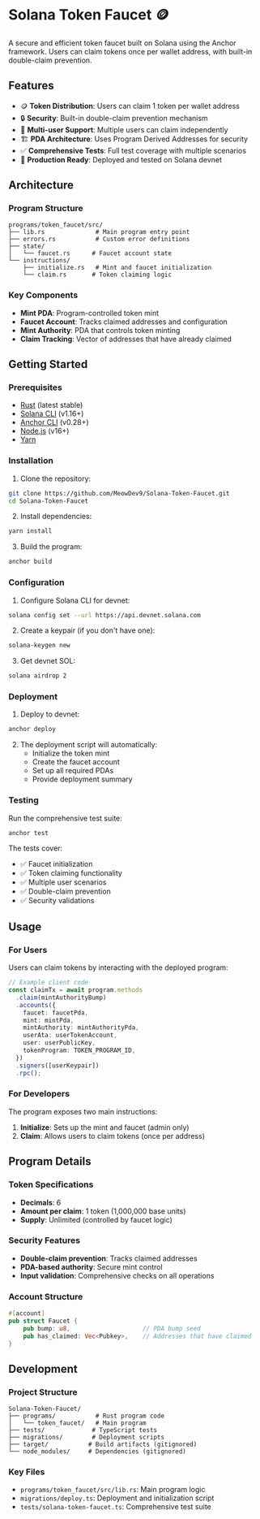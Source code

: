 # Solana Token Faucet 🪙

A secure and efficient token faucet built on Solana using the Anchor framework. Users can claim tokens once per wallet address, with built-in double-claim prevention.

## Features

- 🪙 **Token Distribution**: Users can claim 1 token per wallet address
- 🔒 **Security**: Built-in double-claim prevention mechanism
- 👥 **Multi-user Support**: Multiple users can claim independently
- 🏗️ **PDA Architecture**: Uses Program Derived Addresses for security
- ✅ **Comprehensive Tests**: Full test coverage with multiple scenarios
- 🚀 **Production Ready**: Deployed and tested on Solana devnet

## Architecture

### Program Structure
```
programs/token_faucet/src/
├── lib.rs              # Main program entry point
├── errors.rs           # Custom error definitions
├── state/
│   └── faucet.rs      # Faucet account state
└── instructions/
    ├── initialize.rs   # Mint and faucet initialization
    └── claim.rs       # Token claiming logic
```

### Key Components

- **Mint PDA**: Program-controlled token mint
- **Faucet Account**: Tracks claimed addresses and configuration
- **Mint Authority**: PDA that controls token minting
- **Claim Tracking**: Vector of addresses that have already claimed

## Getting Started

### Prerequisites

- [Rust](https://rustup.rs/) (latest stable)
- [Solana CLI](https://docs.solana.com/cli/install-solana-cli-tools) (v1.16+)
- [Anchor CLI](https://www.anchor-lang.com/docs/installation) (v0.28+)
- [Node.js](https://nodejs.org/) (v16+)
- [Yarn](https://yarnpkg.com/)

### Installation

1. Clone the repository:
```bash
git clone https://github.com/MeowDev9/Solana-Token-Faucet.git
cd Solana-Token-Faucet
```

2. Install dependencies:
```bash
yarn install
```

3. Build the program:
```bash
anchor build
```

### Configuration

1. Configure Solana CLI for devnet:
```bash
solana config set --url https://api.devnet.solana.com
```

2. Create a keypair (if you don't have one):
```bash
solana-keygen new
```

3. Get devnet SOL:
```bash
solana airdrop 2
```

### Deployment

1. Deploy to devnet:
```bash
anchor deploy
```

2. The deployment script will automatically:
   - Initialize the token mint
   - Create the faucet account
   - Set up all required PDAs
   - Provide deployment summary

### Testing

Run the comprehensive test suite:
```bash
anchor test
```

The tests cover:
- ✅ Faucet initialization
- ✅ Token claiming functionality
- ✅ Multiple user scenarios
- ✅ Double-claim prevention
- ✅ Security validations

## Usage

### For Users

Users can claim tokens by interacting with the deployed program:

```typescript
// Example client code
const claimTx = await program.methods
  .claim(mintAuthorityBump)
  .accounts({
    faucet: faucetPda,
    mint: mintPda,
    mintAuthority: mintAuthorityPda,
    userAta: userTokenAccount,
    user: userPublicKey,
    tokenProgram: TOKEN_PROGRAM_ID,
  })
  .signers([userKeypair])
  .rpc();
```

### For Developers

The program exposes two main instructions:

1. **Initialize**: Sets up the mint and faucet (admin only)
2. **Claim**: Allows users to claim tokens (once per address)

## Program Details

### Token Specifications
- **Decimals**: 6
- **Amount per claim**: 1 token (1,000,000 base units)
- **Supply**: Unlimited (controlled by faucet logic)

### Security Features
- **Double-claim prevention**: Tracks claimed addresses
- **PDA-based authority**: Secure mint control
- **Input validation**: Comprehensive checks on all operations

### Account Structure

```rust
#[account]
pub struct Faucet {
    pub bump: u8,                    // PDA bump seed
    pub has_claimed: Vec<Pubkey>,    // Addresses that have claimed
}
```

## Development

### Project Structure
```
Solana-Token-Faucet/
├── programs/           # Rust program code
│   └── token_faucet/   # Main program
├── tests/             # TypeScript tests
├── migrations/        # Deployment scripts
├── target/           # Build artifacts (gitignored)
└── node_modules/     # Dependencies (gitignored)
```

### Key Files
- `programs/token_faucet/src/lib.rs`: Main program logic
- `migrations/deploy.ts`: Deployment and initialization script
- `tests/solana-token-faucet.ts`: Comprehensive test suite




